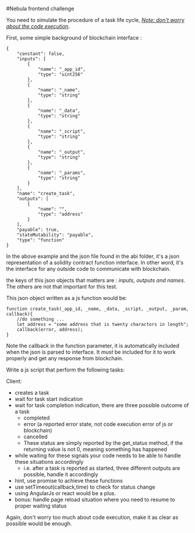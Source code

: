 #Nebula frontend challenge

You need to simulate the procedure of a task life cycle, <i><u>Note: don't worry about the code execution</u></i>.

First, some simple background of blockchain interface :

    {
        "constant": false,
        "inputs": [
            {
                "name": "_app_id",
                "type": "uint256"
            },
            {
                "name": "_name",
                "type": "string"
            },
            {
                "name": "_data",
                "type": "string"
            },
            {
                "name": "_script",
                "type": "string"
            },
            {
                "name": "_output",
                "type": "string"
            },
            {
                "name": "_params",
                "type": "string"
            }
        ],
        "name": "create_task",
        "outputs": [
            {
                "name": "",
                "type": "address"
            }
        ],
        "payable": true,
        "stateMutability": "payable",
        "type": "function"
    }

In the above example and the json file found in the abi folder, it's a json representation of a solidity contract function interface. In other word, it's the interface for any outside code to communicate with blockchain.

the keys of this json objects that matters are : <i>inputs, outputs and names</i>. The others are not that important for this test.

This json object written as a js function would be:

    function create_task(_app_id, _name, _data, _script, _output, _param, callback){
        //do something ...
        let address = "some address that is twenty charactors in length";
        callback(error, address);
    }

Note the callback in the function parameter, it is automatically included when the json is parsed to interface. It <i>must</i> be included for it to work properly and get any response from blockchain.

Write a js script that perform the following tasks:

Client: 
- creates a task
- wait for task start indication 
- wait for task completion indication, there are three possible outcome of a task
    - completed 
    - error (a reported error state, not code execution error of js or blockchain)
    - cancelled 
    - These status are simply reported by the get_status method, if the returning value is not 0, meaning something has happened
- while waiting for these signals your code needs to be able to handle these situations accordingly
    - i.e. after a task is reported as started, three different outputs are possible, handle it accordingly
- hint, use promise to achieve these functions
- use setTimeout(callback,time) to check for status change
- using AngularJs or react would be a plus.
- bonus: handle page reload situation where you need to resume to proper waiting status

Again, don't worry too much about code execution, make it as clear as possible would be enough. 

